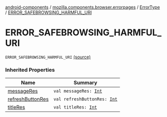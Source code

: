 [android-components](../../index.md) / [mozilla.components.browser.errorpages](../index.md) / [ErrorType](index.md) / [ERROR_SAFEBROWSING_HARMFUL_URI](./-e-r-r-o-r_-s-a-f-e-b-r-o-w-s-i-n-g_-h-a-r-m-f-u-l_-u-r-i.md)

# ERROR_SAFEBROWSING_HARMFUL_URI

`ERROR_SAFEBROWSING_HARMFUL_URI` [(source)](https://github.com/mozilla-mobile/android-components/blob/master/components/browser/errorpages/src/main/java/mozilla/components/browser/errorpages/ErrorPages.kt#L152)

### Inherited Properties

| Name | Summary |
|---|---|
| [messageRes](message-res.md) | `val messageRes: `[`Int`](https://kotlinlang.org/api/latest/jvm/stdlib/kotlin/-int/index.html) |
| [refreshButtonRes](refresh-button-res.md) | `val refreshButtonRes: `[`Int`](https://kotlinlang.org/api/latest/jvm/stdlib/kotlin/-int/index.html) |
| [titleRes](title-res.md) | `val titleRes: `[`Int`](https://kotlinlang.org/api/latest/jvm/stdlib/kotlin/-int/index.html) |
